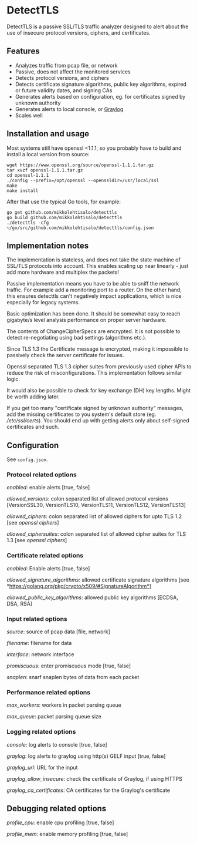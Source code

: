 # DetectTLS

DetectTLS is a passive SSL/TLS traffic analyzer designed to alert about the use of insecure protocol versions, ciphers, and certificates.

## Features

* Analyzes traffic from pcap file, or network
* Passive, does not affect the monitored services
* Detects protocol versions, and ciphers
* Detects certificate signature algorithms, public key algorithms, expired or future validity dates, and signing CAs
* Generates alerts based on configuration, eg. for certificates signed by unknown authority
* Generates alerts to local console, or [Graylog](https://www.graylog.org/)
* Scales well

## Installation and usage

Most systems still have openssl <1.1.1, so you probably have to build and install a local version from source:

```
wget https://www.openssl.org/source/openssl-1.1.1.tar.gz
tar xvzf openssl-1.1.1.tar.gz
cd openssl-1.1.1
./config --prefix=/opt/openssl --openssldir=/usr/local/ssl
make
make install
```

After that use the typical Go tools, for example:

```
go get github.com/mikkolehtisalo/detecttls
go build github.com/mikkolehtisalo/detecttls
./detecttls -cfg ~/go/src/github.com/mikkolehtisalo/detecttls/config.json
```

## Implementation notes

The implementation is stateless, and does not take the state machine of SSL/TLS protocols into account. This enables scaling up near linearly - just add more hardware and multiplex the packets! 

Passive implementation means you have to be able to sniff the network traffic. For example add a monitoring port to a router. On the other hand, this ensures detecttls can't negatively impact applications, which is nice especially for legacy systems.

Basic optimization has been done. It should be somewhat easy to reach gigabyte/s level analysis performance on proper server hardware.

The contents of ChangeCipherSpecs are encrypted. It is not possible to detect re-negotiating using bad settings (algorithms etc.). 

Since TLS 1.3 the Certificate message is encrypted, making it impossible to passively check the server certificate for issues.

Openssl separated TLS 1.3 cipher suites from previously used cipher APIs to reduce the risk of misconfigurations. This implementation follows similar logic.

It would also be possible to check for key exchange (DH) key lengths. Might be worth adding later.

If you get too many "certificate signed by unknown authority" messages, add the missing certificates to you system's default store (eg. */etc/ssl/certs*). You should end up with getting alerts only about self-signed certificates and such.

## Configuration

See `config.json`.

### Protocol related options

*enabled*: enable alerts [true, false]

*allowed_versions*: colon separated list of allowed protocol versions [VersionSSL30, VersionTLS10, VersionTLS11, VersionTLS12, VersionTLS13]

*allowed_ciphers*: colon separated list of allowed ciphers for upto TLS 1.2 [see *openssl ciphers*]

*allowed_ciphersuites*: colon separated list of allowed cipher suites for TLS 1.3 [see *openssl ciphers*]

### Certificate related options

*enabled*: Enable alerts [true, false]

*allowed_signature_algorithms*: allowed certificate signature algorithms [see *https://golang.org/pkg/crypto/x509/#SignatureAlgorithm*]

*allowed_public_key_algorithms*: allowed public key algorithms [ECDSA, DSA, RSA]

### Input related options

*source*: source of pcap data [file, network]

*filename*: filename for data

*interface*: network interface

*promiscuous*: enter promiscuous mode [true, false]

*snaplen*: snarf snaplen bytes of data from each packet

### Performance related options

*max_workers*: workers in packet parsing queue

*max_queue*: packet parsing queue size

### Logging related options

*console*: log alerts to console [true, false]

*graylog*: log alerts to graylog using http(s) GELF input [true, false]

*graylog_url*: URL for the input

*graylog_allow_insecure*: check the certificate of Graylog, if using HTTPS

*graylog_ca_certificates*: CA certificates for the Graylog's certificate

## Debugging related options

*profile_cpu*: enable cpu profiling [true, false]

*profile_mem*: enable memory profiling [true, false]

